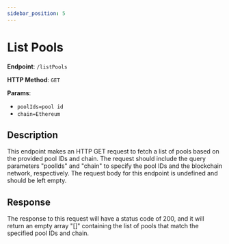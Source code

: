 ```yaml
---
sidebar_position: 5
---
```


# List Pools

**Endpoint**: `/listPools`

**HTTP Method**: `GET`

**Params**:
- `poolIds=pool id`
- `chain=Ethereum`

## Description

This endpoint makes an HTTP GET request to fetch a list of pools based on the provided pool IDs and chain. The request should include the query parameters "poolIds" and "chain" to specify the pool IDs and the blockchain network, respectively.
The request body for this endpoint is undefined and should be left empty.

## Response

The response to this request will have a status code of 200, and it will return an empty array "[]" containing the list of pools that match the specified pool IDs and chain.